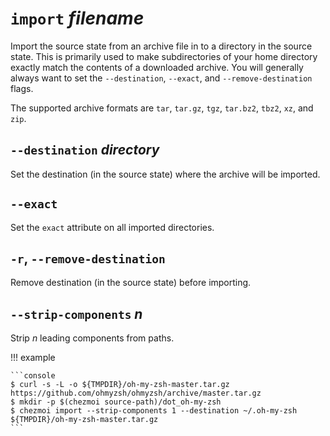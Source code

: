 # `import` *filename*

Import the source state from an archive file in to a directory in the source
state. This is primarily used to make subdirectories of your home directory
exactly match the contents of a downloaded archive. You will generally always
want to set the `--destination`, `--exact`, and `--remove-destination` flags.

The supported archive formats are `tar`, `tar.gz`, `tgz`, `tar.bz2`, `tbz2`,
`xz`, and `zip`.

## `--destination` *directory*

Set the destination (in the source state) where the archive will be imported.

## `--exact`

Set the `exact` attribute on all imported directories.

## `-r`, `--remove-destination`

Remove destination (in the source state) before importing.

## `--strip-components` *n*

Strip *n* leading components from paths.

!!! example

    ```console
    $ curl -s -L -o ${TMPDIR}/oh-my-zsh-master.tar.gz https://github.com/ohmyzsh/ohmyzsh/archive/master.tar.gz
    $ mkdir -p $(chezmoi source-path)/dot_oh-my-zsh
    $ chezmoi import --strip-components 1 --destination ~/.oh-my-zsh ${TMPDIR}/oh-my-zsh-master.tar.gz
    ```
